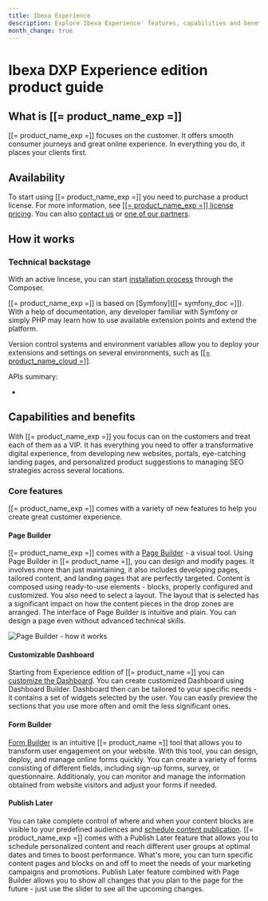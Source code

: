```yaml
---
title: Ibexa Experience
description: Explore Ibexa Experience' features, capabilities and benefits.
month_change: true
---
```


# Ibexa DXP Experience edition product guide

## What is [[= product_name_exp =]]

[[= product_name_exp =]] focuses on the customer.
It offers smooth consumer journeys and great online experience. In everything you do, it places your clients first.

## Availability

To start using [[= product_name_exp =]] you need to purchase a product license.
For more information, see [[[= product_name_exp =]] license pricing](https://www.ibexa.co/products/pricing?tab=2).
You can also [contact us](https://www.ibexa.co/about-ibexa/contact-us) or [one of our partners](https://www.ibexa.co/partners).

## How it works

### Technical backstage

With an active lincese, you can start [installation process](install_ibexa_dxp.md) through the Composer.

[[= product_name_exp =]] is based on [Symfony]([[= symfony_doc =]]). With a help of documentation, any developer familiar with Symfony or simply PHP may learn how to use available extension points and extend the platform.

Version control systems and environment variables allow you to deploy your extensions and settings on several environments, such as [[[= product_name_cloud =]]](ibexa_cloud_guide.md).

APIs summary:

- 

## Capabilities and benefits

With [[= product_name_exp =]] you focus can on the customers and treat each of them as a VIP.
It has everything you need to offer a transformative digital experience, from developing new websites, portals, eye-catching landing pages, and personalized product suggestions to managing SEO strategies across several locations.

### Core features

[[= product_name_exp =]] comes with a variety of new features to help you create great customer experience.

#### Page Builder

[[= product_name_exp =]] comes with a [Page Builder](page_builder_guide.md) - a visual tool. Using Page Builder in [[= product_name =]], you can design and modify pages. It involves more than just maintaining, it also includes developing pages, tailored content, and landing pages that are perfectly targeted. Content is composed using ready-to-use elements - blocks, properly configured and customized.
You also need to select a layout. The layout that is selected has a significant impact on how the content pieces in the drop zones are arranged.
The interface of Page Builder is intuitive and plain. You can design a page even without advanced technical skills.

![Page Builder - how it works](page_builder_how_it_works.png)

#### Customizable Dashboard

Starting from Experience edition of [[= product_name =]] you can [customize the Dashboard](https://doc.ibexa.co/projects/userguide/en/latest/getting_started/dashboard/work_with_dashboard/#customize-dashboard).
You can create customized Dashboard using Dashboard Builder. Dashboard then can be tailored to your specific needs - it contains a set of widgets selected by the user. You can easily preview the sections that you use more often and omit the less significant ones.

#### Form Builder

[Form Builder](form_builder_guide.md) is an intuitive [[= product_name =]] tool that allows you to transform user engagement on your website.
With this tool, you can design, deploy, and manage online forms quickly.
You can create a variety of forms consisting of different fields, including sign-up forms, survey, or questionnaire.
Additionaly, you can monitor and manage the information obtained from website visitors and adjust your forms if needed.

#### Publish Later

You can take complete control of where and when your content blocks are visible to your predefined audiences and [schedule content publication](https://doc.ibexa.co/projects/userguide/en/latest/content_management/schedule_publishing/).
[[= product_name_exp =]] comes with a Publish Later feature that allows you to schedule personalized content and reach different user groups at optimal dates and times to boost performance.
What's more, you can turn specific content pages and blocks on and off to meet the needs of your marketing campaigns and promotions.
Publish Later feature combined with Page Builder allows you to show all changes that you plan to the page for the future - just use the slider to see all the upcoming changes.